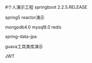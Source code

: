 #个人演示工程
springboot 2.2.5.RELEASE

spring5 reactor演示

mongodb4.0 mysql8.0 redis

spring-data-jpa

guava工具类库演示

JWT


